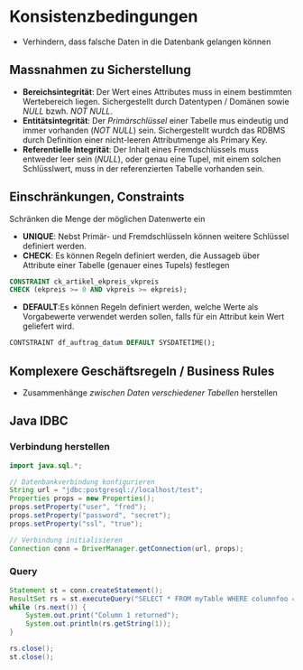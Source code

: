 # Konsistenzbedingungen

- Verhindern, dass falsche Daten in die Datenbank gelangen können

## Massnahmen zu Sicherstellung
- **Bereichsintegrität**: Der Wert eines Attributes muss in einem bestimmten Wertebereich liegen. Sichergestellt durch Datentypen / Domänen sowie *NULL* bzwh. *NOT NULL*.
- **Entitätsintegrität**: Der *Primärschlüssel* einer Tabelle mus eindeutig und immer vorhanden (*NOT NULL*) sein. Sichergestellt wurdch das RDBMS durch Definition einer nicht-leeren Attributmenge als Primary Key.
- **Referentielle Integrität**: Der Inhalt eines Fremdschlüssels muss entweder leer sein (*NULL*), oder genau eine Tupel, mit einem solchen Schlüsslwert, muss in der referenzierten Tabelle vorhanden sein.


## Einschränkungen, Constraints
Schränken die Menge der möglichen Datenwerte ein

- **UNIQUE**: Nebst Primär- und Fremdschlüsseln können weitere Schlüssel definiert werden.
- **CHECK**: Es können Regeln definiert werden, die Aussageb über Attribute einer Tabelle (genauer eines Tupels) festlegen
```sql
CONSTRAINT ck_artikel_ekpreis_vkpreis
CHECK (ekpreis >= 0 AND vkpreis >= ekpreis);
```
- **DEFAULT**:Es können Regeln definiert werden, welche Werte als Vorgabewerte verwendet werden sollen, falls für ein Attribut kein Wert geliefert wird.
```sql
CONTSTRAINT df_auftrag_datum DEFAULT SYSDATETIME();
```

## Komplexere Geschäftsregeln / Business Rules
- Zusammenhänge *zwischen Daten verschiedener Tabellen* herstellen


## Java IDBC

### Verbindung herstellen
```java
import java.sql.*;

// Datenbankverbindung konfigurieren
String url = "jdbc:postgresql://localhost/test";
Properties props = new Properties();
props.setProperty("user", "fred");
props.setProperty("password", "secret");
props.setProperty("ssl", "true");

// Verbindung initialisieren
Connection conn = DriverManager.getConnection(url, props);
```

### Query
```java
Statement st = conn.createStatement();
ResultSet rs = st.executeQuery("SELECT * FROM myTable WHERE columnfoo ==500");
while (rs.next()) {
	System.out.print("Column 1 returned");
	System.out.println(rs.getString(1));
}

rs.close();
st.close();
```
